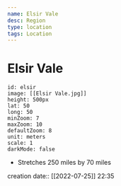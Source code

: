 ```yaml
---
name: Elsir Vale
desc: Region
type: location
tags: Location
---
```


# Elsir Vale 
```leaflet
id: elsir
image: [[Elsir Vale.jpg]]
height: 500px
lat: 50
long: 50
minZoom: 7
maxZoom: 10
defaultZoom: 8
unit: meters
scale: 1
darkMode: false
```
- Stretches 250 miles by 70 miles

creation date:: [[2022-07-25]] 22:35
